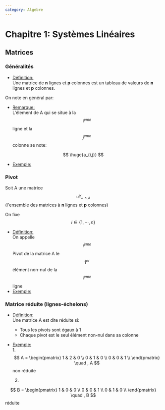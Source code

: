 ```yaml
---
category: Algebre
---
```


# Chapitre 1: Systèmes Linéaires

## Matrices

### Généralités

* <u>Définition:</u><br>
Une matrice de **n** lignes et **p** colonnes est un tableau de valeurs de **n** lignes et **p** colonnes.

On note en général par:

<script type="math/tex; mode=display">
\begin{align*}
    A =
    \begin{pmatrix}
        a_{1,1}     & a_{1,2}   & \cdots    & a_{1,n}   \\
        a_{2, 1}    & a_{2,2}   & \cdots    & a_{2,n}   \\
        \vdots      & \vdots    & \ddots    & \vdots    \\
        a_{n,1}     & a_{n,2}   & \cdots    & a_{n,p}   \\
    \end{pmatrix}
\end{align*}
</script>

* <u>Remarque:</u><br>
L'élement de A qui se situe à la $$i^{ème}$$ ligne et la $$j^{ème}$$ colonne se note:

$$
\huge{a_{i,j}}
$$

* <u>Exemple:</u><br>

<script type="math/tex; mode=display">
\begin{align*}
    E =
    \begin{pmatrix}
        1 & 2 & 3   \\
        4 & 5 & 6   \\
        7 & 8 & 9   \\
    \end{pmatrix}
    \quad E_{2,3} = 6
\end{align*}
</script>

### Pivot

Soit A une matrice $$\mathcal{M_{n\times p}}$$ (l'ensemble des matrices à **n** lignes et **p** colonnes)

On fixe  $$ i \in \{1,\cdots,n\}$$

* <u>Définition:</u><br>
On appelle $$i^{ème}$$ Pivot de la matrice A le $$1^{er}$$ élément non-nul de la $$i^{ème}$$ ligne
* <u>Exemple:</u><br>

<script type="math/tex; mode=display">
\begin{align*}
    B =
    \begin{pmatrix}
        \fbox{1}    & 0             & 5                     \\
        0           & 0             & \fbox{$\frac{3}{2}$}  \\
        0           & \fbox{$\pi$}  & \sqrt{7}              \\
    \end{pmatrix}
\end{align*}
</script>

### Matrice réduite (lignes-échelons)

* <u>Définition:</u><br>
Une matrice A est dite réduite si:
    * Tous les pivots sont égaux à 1
    * Chaque pivot est le seul élément non-nul dans sa colonne
* <u>Exemple:</u><br>
    1.  
$$
A =
\begin{pmatrix}
    1 & 2 & 0   \\
    0 & 1 & 0   \\
    0 & 0 & 1   \\
\end{pmatrix}
\quad , A
$$
non réduite

    2.  
$$
B =
\begin{pmatrix}
    1 & 0 & 0   \\
    0 & 0 & 1   \\
    0 & 1 & 0   \\
\end{pmatrix}
\quad , B
$$
réduite
